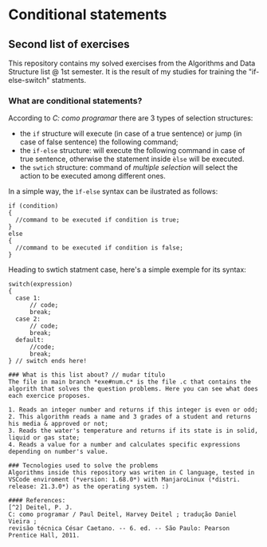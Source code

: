 # Conditional statements
## Second list of exercises
This repository contains my solved exercises from the Algorithms and Data Structure list @ 1st semester. It is the result of my studies for training the "if-else-switch" statments.

### What are conditional statements?
According to *C: como programar* there are 3 types of selection structures:
- the ``if`` structure will execute (in case of a true sentence) or jump (in case of false sentence) the following command;
- the ``if-else`` structure: will execute the following command in case of true sentence, otherwise the statement inside ``èlse`` will be executed.
- the ``swtich`` structure: command of *multiple selection* will select the action to be executed among different ones.

In a simple way, the ``ìf-else`` syntax can be ilustrated as follows:
```
if (condition) 
{
  //command to be executed if condition is true;
}
else
{
  //command to be executed if condition is false;
}
```

Heading to swtich statment case, here's a simple exemple for its syntax:

```
switch(expression)
{
  case 1:
      // code;
      break;
  case 2:
      // code;
      break;
  default:
      //code;
      break;
} // switch ends here!

### What is this list about? // mudar título
The file in main branch *exe#num.c* is the file .c that contains the algorith that solves the question problems. Here you can see what does each exercice proposes. 

1. Reads an integer number and returns if this integer is even or odd;
2. This algorithm reads a name and 3 grades of a student and returns his media & approved or not;
3. Reads the water's temperature and returns if its state is in solid, liquid or gas state;
4. Reads a value for a number and calculates specific expressions depending on number's value.

### Tecnologies used to solve the problems
Algorithms inside this repository was writen in C language, tested in VSCode enviroment (*version: 1.68.0*) with ManjaroLinux (*distri. release: 21.3.0*) as the operating system. :)

#### References:
[^2] Deitel, P. J.
C: como programar / Paul Deitel, Harvey Deitel ; tradução Daniel Vieira ;
revisão técnica César Caetano. -- 6. ed. -- São Paulo: Pearson Prentice Hall, 2011.
